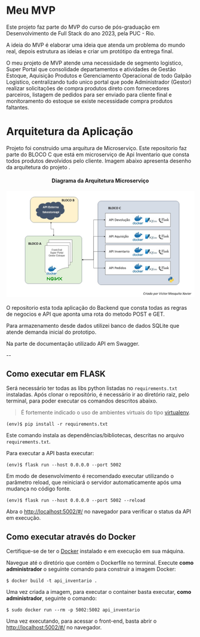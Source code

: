 # Meu MVP

Este projeto faz parte do MVP do curso de pós-graduação em Desenvolvimento de Full Stack do ano 2023, pela PUC - Rio.

A ideia do MVP é elaborar uma ideia que atenda um problema do mundo real, depois estrutura as ideias e criar um protótipo da entrega final.

O meu projeto de MVP atende uma necessidade de segmento logistico, Super Portal que consolidade departamentos e atividades de Gestão Estoque, Aquisição Produtos e Gerenciamento Operacional de todo Galpão Logistico, centralizando tudo unico portal que pode Administrador (Gestor) realizar solicitações de compra produtos direto com fornecedores parceiros, listagem de pedidos para ser enviado para cliente final e monitoramento do estoque se existe necessidade compra produtos faltantes.

# Arquitetura da Aplicação

Projeto foi construido uma arquitura de Microserviço. Este repositorio faz parte do BLOCO C que está em microserviço de Api Inventario que consta todos produtos devolvidos pelo cliente. Imagem abaixo apresenta desenho da arquitetura do projeto .

<div align="center">
<h4>Diagrama da Arquitetura Microserviço</h4>
<img src="https://github.com/victor11x/images/blob/master/Diagrama.jpg?raw=true" width="700px"/>
</div>
<br>
O repositorio esta toda aplicação do Backend que consta todas as regras de negocios e API que aponta uma rota do metodo POST e GET.

Para armazenamento desde dados utilizei banco de dados SQLite que atende demanda inicial do prototipo.

Na parte de documentação utilizado API em Swagger.

--

## Como executar em FLASK

Será necessário ter todas as libs python listadas no `requirements.txt` instaladas.
Após clonar o repositório, é necessário ir ao diretório raiz, pelo terminal, para poder executar os comandos descritos abaixo.

> É fortemente indicado o uso de ambientes virtuais do tipo [virtualenv](https://virtualenv.pypa.io/en/latest/installation.html).

```
(env)$ pip install -r requirements.txt
```

Este comando instala as dependências/bibliotecas, descritas no arquivo `requirements.txt`.

Para executar a API basta executar:

```
(env)$ flask run --host 0.0.0.0 --port 5002
```

Em modo de desenvolvimento é recomendado executar utilizando o parâmetro reload, que reiniciará o servidor
automaticamente após uma mudança no código fonte.

```
(env)$ flask run --host 0.0.0.0 --port 5002 --reload
```

Abra o [http://localhost:5002/#/](http://localhost:5002/#/) no navegador para verificar o status da API em execução.

## Como executar através do Docker

Certifique-se de ter o [Docker](https://docs.docker.com/engine/install/) instalado e em execução em sua máquina.

Navegue até o diretório que contém o Dockerfile no terminal.
Execute **como administrador** o seguinte comando para construir a imagem Docker:

```
$ docker build -t api_inventario .
```

Uma vez criada a imagem, para executar o container basta executar, **como administrador**, seguinte o comando:

```
$ sudo docker run --rm -p 5002:5002 api_inventario
```

Uma vez executando, para acessar o front-end, basta abrir o [http://localhost:5002/#/](http://localhost:5002/#/) no navegador.
